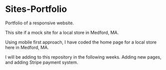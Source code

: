 # Sites-Portfolio
Portfolio of a responsive website.

This site if a mock site for a local store in Medford, MA.

Using mobile first approach, I have coded the home page for a local store here in Medford, MA.

I will be adding to this repository in the following weeks. Adding new pages, and adding Stripe payment system.

